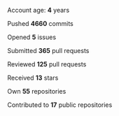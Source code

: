Account age: **4** years

Pushed **4660** commits

Opened **5** issues

Submitted **365** pull requests

Reviewed **125** pull requests

Received **13** stars

Own **55** repositories

Contributed to **17** public repositories

